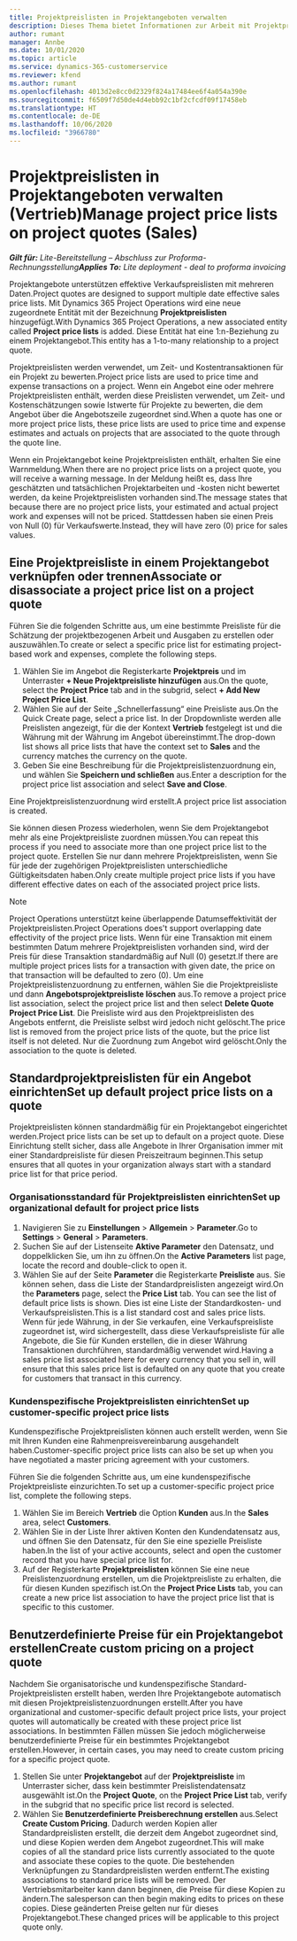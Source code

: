 ```yaml
---
title: Projektpreislisten in Projektangeboten verwalten
description: Dieses Thema bietet Informationen zur Arbeit mit Projektpreislisten in Angeboten. (Sales)
author: rumant
manager: Annbe
ms.date: 10/01/2020
ms.topic: article
ms.service: dynamics-365-customerservice
ms.reviewer: kfend
ms.author: rumant
ms.openlocfilehash: 4013d2e8cc0d2329f824a17484ee6f4a054a390e
ms.sourcegitcommit: f6509f7d50de4d4ebb92c1bf2cfcdf09f17458eb
ms.translationtype: HT
ms.contentlocale: de-DE
ms.lasthandoff: 10/06/2020
ms.locfileid: "3966780"
---
```

# <a name="manage-project-price-lists-on-project-quotes-sales"></a><span data-ttu-id="539e6-104">Projektpreislisten in Projektangeboten verwalten (Vertrieb)</span><span class="sxs-lookup"><span data-stu-id="539e6-104">Manage project price lists on project quotes (Sales)</span></span>

<span data-ttu-id="539e6-105">_**Gilt für:** Lite-Bereitstellung – Abschluss zur Proforma-Rechnungsstellung_</span><span class="sxs-lookup"><span data-stu-id="539e6-105">_**Applies To:** Lite deployment - deal to proforma invoicing_</span></span>

<span data-ttu-id="539e6-106">Projektangebote unterstützen effektive Verkaufspreislisten mit mehreren Daten.</span><span class="sxs-lookup"><span data-stu-id="539e6-106">Project quotes are designed to support multiple date effective sales price lists.</span></span> <span data-ttu-id="539e6-107">Mit Dynamics 365 Project Operations wird eine neue zugeordnete Entität mit der Bezeichnung **Projektpreislisten** hinzugefügt.</span><span class="sxs-lookup"><span data-stu-id="539e6-107">With Dynamics 365 Project Operations, a new associated entity called **Project price lists** is added.</span></span> <span data-ttu-id="539e6-108">Diese Entität hat eine 1:n-Beziehung zu einem Projektangebot.</span><span class="sxs-lookup"><span data-stu-id="539e6-108">This entity has a 1-to-many relationship to a project quote.</span></span>

<span data-ttu-id="539e6-109">Projektpreislisten werden verwendet, um Zeit- und Kostentransaktionen für ein Projekt zu bewerten.</span><span class="sxs-lookup"><span data-stu-id="539e6-109">Project price lists are used to price time and expense transactions on a project.</span></span> <span data-ttu-id="539e6-110">Wenn ein Angebot eine oder mehrere Projektpreislisten enthält, werden diese Preislisten verwendet, um Zeit- und Kostenschätzungen sowie Istwerte für Projekte zu bewerten, die dem Angebot über die Angebotszeile zugeordnet sind.</span><span class="sxs-lookup"><span data-stu-id="539e6-110">When a quote has one or more project price lists, these price lists are used to price time and expense estimates and actuals on projects that are associated to the quote through the quote line.</span></span>

<span data-ttu-id="539e6-111">Wenn ein Projektangebot keine Projektpreislisten enthält, erhalten Sie eine Warnmeldung.</span><span class="sxs-lookup"><span data-stu-id="539e6-111">When there are no project price lists on a project quote, you will receive a warning message.</span></span> <span data-ttu-id="539e6-112">In der Meldung heißt es, dass Ihre geschätzten und tatsächlichen Projektarbeiten und -kosten nicht bewertet werden, da keine Projektpreislisten vorhanden sind.</span><span class="sxs-lookup"><span data-stu-id="539e6-112">The message states that because there are no project price lists, your estimated and actual project work and expenses will not be priced.</span></span> <span data-ttu-id="539e6-113">Stattdessen haben sie einen Preis von Null (0) für Verkaufswerte.</span><span class="sxs-lookup"><span data-stu-id="539e6-113">Instead, they will have zero (0) price for sales values.</span></span>

## <a name="associate-or-disassociate-a-project-price-list-on-a-project-quote"></a><span data-ttu-id="539e6-114">Eine Projektpreisliste in einem Projektangebot verknüpfen oder trennen</span><span class="sxs-lookup"><span data-stu-id="539e6-114">Associate or disassociate a project price list on a project quote</span></span>

<span data-ttu-id="539e6-115">Führen Sie die folgenden Schritte aus, um eine bestimmte Preisliste für die Schätzung der projektbezogenen Arbeit und Ausgaben zu erstellen oder auszuwählen.</span><span class="sxs-lookup"><span data-stu-id="539e6-115">To create or select a specific price list for estimating project-based work and expenses, complete the following steps.</span></span>

1. <span data-ttu-id="539e6-116">Wählen Sie im Angebot die Registerkarte **Projektpreis** und im Unterraster **+ Neue Projektpreisliste hinzufügen** aus.</span><span class="sxs-lookup"><span data-stu-id="539e6-116">On the quote, select the **Project Price** tab and in the subgrid, select **+ Add New Project Price List**.</span></span>
2. <span data-ttu-id="539e6-117">Wählen Sie auf der Seite „Schnellerfassung“ eine Preisliste aus.</span><span class="sxs-lookup"><span data-stu-id="539e6-117">On the Quick Create page, select a price list.</span></span> <span data-ttu-id="539e6-118">In der Dropdownliste werden alle Preislisten angezeigt, für die der Kontext **Vertrieb** festgelegt ist und die Währung mit der Währung im Angebot übereinstimmt.</span><span class="sxs-lookup"><span data-stu-id="539e6-118">The drop-down list shows all price lists that have the context set to **Sales** and the currency matches the currency on the quote.</span></span>
4. <span data-ttu-id="539e6-119">Geben Sie eine Beschreibung für die Projektpreislistenzuordnung ein, und wählen Sie **Speichern und schließen** aus.</span><span class="sxs-lookup"><span data-stu-id="539e6-119">Enter a description for the project price list association and select **Save and Close**.</span></span>

<span data-ttu-id="539e6-120">Eine Projektpreislistenzuordnung wird erstellt.</span><span class="sxs-lookup"><span data-stu-id="539e6-120">A project price list association is created.</span></span>

<span data-ttu-id="539e6-121">Sie können diesen Prozess wiederholen, wenn Sie dem Projektangebot mehr als eine Projektpreisliste zuordnen müssen.</span><span class="sxs-lookup"><span data-stu-id="539e6-121">You can repeat this process if you need to associate more than one project price list to the project quote.</span></span> <span data-ttu-id="539e6-122">Erstellen Sie nur dann mehrere Projektpreislisten, wenn Sie für jede der zugehörigen Projektpreislisten unterschiedliche Gültigkeitsdaten haben.</span><span class="sxs-lookup"><span data-stu-id="539e6-122">Only create multiple project price lists if you have different effective dates on each of the associated project price lists.</span></span>

> [!NOTE]
> <span data-ttu-id="539e6-123">Project Operations unterstützt keine überlappende Datumseffektivität der Projektpreislisten.</span><span class="sxs-lookup"><span data-stu-id="539e6-123">Project Operations does't support overlapping date effectivity of the project price lists.</span></span> <span data-ttu-id="539e6-124">Wenn für eine Transaktion mit einem bestimmten Datum mehrere Projektpreislisten vorhanden sind, wird der Preis für diese Transaktion standardmäßig auf Null (0) gesetzt.</span><span class="sxs-lookup"><span data-stu-id="539e6-124">If there are multiple project prices lists for a transaction with given date, the price on that transaction will be defaulted to zero (0).</span></span>
<span data-ttu-id="539e6-125">Um eine Projektpreislistenzuordnung zu entfernen, wählen Sie die Projektpreisliste und dann **Angebotsprojektpreisliste löschen** aus.</span><span class="sxs-lookup"><span data-stu-id="539e6-125">To remove a project price list association, select the project price list and then select **Delete Quote Project Price List**.</span></span> <span data-ttu-id="539e6-126">Die Preisliste wird aus den Projektpreislisten des Angebots entfernt, die Preisliste selbst wird jedoch nicht gelöscht.</span><span class="sxs-lookup"><span data-stu-id="539e6-126">The price list is removed from the project price lists of the quote, but the price list itself is not deleted.</span></span> <span data-ttu-id="539e6-127">Nur die Zuordnung zum Angebot wird gelöscht.</span><span class="sxs-lookup"><span data-stu-id="539e6-127">Only the association to the quote is deleted.</span></span>

## <a name="set-up-default-project-price-lists-on-a-quote"></a><span data-ttu-id="539e6-128">Standardprojektpreislisten für ein Angebot einrichten</span><span class="sxs-lookup"><span data-stu-id="539e6-128">Set up default project price lists on a quote</span></span>

<span data-ttu-id="539e6-129">Projektpreislisten können standardmäßig für ein Projektangebot eingerichtet werden.</span><span class="sxs-lookup"><span data-stu-id="539e6-129">Project price lists can be set up to default on a project quote.</span></span> <span data-ttu-id="539e6-130">Diese Einrichtung stellt sicher, dass alle Angebote in Ihrer Organisation immer mit einer Standardpreisliste für diesen Preiszeitraum beginnen.</span><span class="sxs-lookup"><span data-stu-id="539e6-130">This setup ensures that all quotes in your organization always start with a standard price list for that price period.</span></span>

### <a name="set-up-organizational-default-for-project-price-lists"></a><span data-ttu-id="539e6-131">Organisationsstandard für Projektpreislisten einrichten</span><span class="sxs-lookup"><span data-stu-id="539e6-131">Set up organizational default for project price lists</span></span>

1. <span data-ttu-id="539e6-132">Navigieren Sie zu **Einstellungen** > **Allgemein** > **Parameter**.</span><span class="sxs-lookup"><span data-stu-id="539e6-132">Go to **Settings** > **General** > **Parameters**.</span></span>
2. <span data-ttu-id="539e6-133">Suchen Sie auf der Listenseite **Aktive Parameter** den Datensatz, und doppelklicken Sie, um ihn zu öffnen.</span><span class="sxs-lookup"><span data-stu-id="539e6-133">On the **Active Parameters** list page, locate the record and double-click to open it.</span></span> 
3. <span data-ttu-id="539e6-134">Wählen Sie auf der Seite **Parameter** die Registerkarte **Preisliste** aus. Sie können sehen, dass die Liste der Standardpreislisten angezeigt wird.</span><span class="sxs-lookup"><span data-stu-id="539e6-134">On the **Parameters** page, select the **Price List** tab. You can see the list of default price lists is shown.</span></span> <span data-ttu-id="539e6-135">Dies ist eine Liste der Standardkosten- und Verkaufspreislisten.</span><span class="sxs-lookup"><span data-stu-id="539e6-135">This is a list standard cost and sales price lists.</span></span> <span data-ttu-id="539e6-136">Wenn für jede Währung, in der Sie verkaufen, eine Verkaufspreisliste zugeordnet ist, wird sichergestellt, dass diese Verkaufspreisliste für alle Angebote, die Sie für Kunden erstellen, die in dieser Währung Transaktionen durchführen, standardmäßig verwendet wird.</span><span class="sxs-lookup"><span data-stu-id="539e6-136">Having a sales price list associated here for every currency that you sell in, will ensure that this sales price list is defaulted on any quote that you create for customers that transact in this currency.</span></span>

### <a name="set-up-customer-specific-project-price-lists"></a><span data-ttu-id="539e6-137">Kundenspezifische Projektpreislisten einrichten</span><span class="sxs-lookup"><span data-stu-id="539e6-137">Set up customer-specific project price lists</span></span>

<span data-ttu-id="539e6-138">Kundenspezifische Projektpreislisten können auch erstellt werden, wenn Sie mit Ihren Kunden eine Rahmenpreisvereinbarung ausgehandelt haben.</span><span class="sxs-lookup"><span data-stu-id="539e6-138">Customer-specific project price lists can also be set up when you have negotiated a master pricing agreement with your customers.</span></span>

<span data-ttu-id="539e6-139">Führen Sie die folgenden Schritte aus, um eine kundenspezifische Projektpreisliste einzurichten.</span><span class="sxs-lookup"><span data-stu-id="539e6-139">To set up a customer-specific project price list, complete the following steps.</span></span>

1. <span data-ttu-id="539e6-140">Wählen Sie im Bereich **Vertrieb** die Option **Kunden** aus.</span><span class="sxs-lookup"><span data-stu-id="539e6-140">In the **Sales** area, select **Customers**.</span></span>
2. <span data-ttu-id="539e6-141">Wählen Sie in der Liste Ihrer aktiven Konten den Kundendatensatz aus, und öffnen Sie den Datensatz, für den Sie eine spezielle Preisliste haben.</span><span class="sxs-lookup"><span data-stu-id="539e6-141">In the list of your active accounts, select and open the customer record that you have special price list for.</span></span>
3. <span data-ttu-id="539e6-142">Auf der Registerkarte **Projektpreislisten** können Sie eine neue Preislistenzuordnung erstellen, um die Projektpreisliste zu erhalten, die für diesen Kunden spezifisch ist.</span><span class="sxs-lookup"><span data-stu-id="539e6-142">On the **Project Price Lists** tab, you can create a new price list association to have the project price list that is specific to this customer.</span></span>

## <a name="create-custom-pricing-on-a-project-quote"></a><span data-ttu-id="539e6-143">Benutzerdefinierte Preise für ein Projektangebot erstellen</span><span class="sxs-lookup"><span data-stu-id="539e6-143">Create custom pricing on a project quote</span></span>

<span data-ttu-id="539e6-144">Nachdem Sie organisatorische und kundenspezifische Standard-Projektpreislisten erstellt haben, werden Ihre Projektangebote automatisch mit diesen Projektpreislistenzuordnungen erstellt.</span><span class="sxs-lookup"><span data-stu-id="539e6-144">After you have organizational and customer-specific default project price lists, your project quotes will automatically be created with these project price list associations.</span></span> <span data-ttu-id="539e6-145">In bestimmten Fällen müssen Sie jedoch möglicherweise benutzerdefinierte Preise für ein bestimmtes Projektangebot erstellen.</span><span class="sxs-lookup"><span data-stu-id="539e6-145">However, in certain cases, you may need to create custom pricing for a specific project quote.</span></span> 

1. <span data-ttu-id="539e6-146">Stellen Sie unter **Projektangebot** auf der **Projektpreisliste** im Unterraster sicher, dass kein bestimmter Preislistendatensatz ausgewählt ist.</span><span class="sxs-lookup"><span data-stu-id="539e6-146">On the **Project Quote**, on the **Project Price List** tab, verify in the subgrid that no specific price list record is selected.</span></span>
2. <span data-ttu-id="539e6-147">Wählen Sie **Benutzerdefinierte Preisberechnung erstellen** aus.</span><span class="sxs-lookup"><span data-stu-id="539e6-147">Select **Create Custom Pricing**.</span></span> <span data-ttu-id="539e6-148">Dadurch werden Kopien aller Standardpreislisten erstellt, die derzeit dem Angebot zugeordnet sind, und diese Kopien werden dem Angebot zugeordnet.</span><span class="sxs-lookup"><span data-stu-id="539e6-148">This will make copies of all the standard price lists currently associated to the quote and associate these copies to the quote.</span></span> <span data-ttu-id="539e6-149">Die bestehenden Verknüpfungen zu Standardpreislisten werden entfernt.</span><span class="sxs-lookup"><span data-stu-id="539e6-149">The existing associations to standard price lists will be removed.</span></span> <span data-ttu-id="539e6-150">Der Vertriebsmitarbeiter kann dann beginnen, die Preise für diese Kopien zu ändern.</span><span class="sxs-lookup"><span data-stu-id="539e6-150">The salesperson can then begin making edits to prices on these copies.</span></span> <span data-ttu-id="539e6-151">Diese geänderten Preise gelten nur für dieses Projektangebot.</span><span class="sxs-lookup"><span data-stu-id="539e6-151">These changed prices will be applicable to this project quote only.</span></span>
